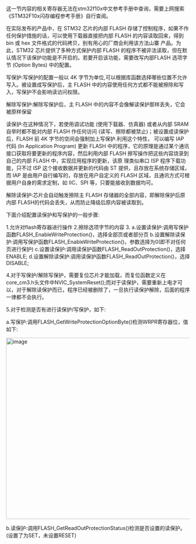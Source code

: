  这一节内容的相关寄存器无法在stm32f10x中文参考手册中查询，需要上网搜索《STM32F10x闪存编程参考手册》自行查阅。

  在实际发布的产品中，在 STM32 芯片的内部 FLASH 存储了控制程序，如果不作任何保护措施的话，可以使用下载器直接把内部 FLASH 的内容读取回来，得到 bin 或 hex 文件格式的代码拷贝，别有用心的厂商会利用该方法山寨
产品。为此，STM32 芯片提供了多种方式保护内部 FLASH 的程序不被非法读取，但在默认情况下该保护功能是不开启的。若要开启该功能，需要改写内部FLASH 选项字节 (Option Bytes) 中的配置。

  写保护:写保护的配置一般以 4K 字节为单位,可以根据库函数选择哪些位置不允许写入。被设置成写保护后，主 FLASH 中的内容使用任何方式都不能被擦除和写入，写保护不会影响读访问权限。

  解除写保护:解除写保护后，主 FLASH 中的内容不会像解读保护那样丢失，它会被原样保留

  读保护:在这种情况下，若使用调试功能 (使用下载器、仿真器) 或者从内部 SRAM 自举时都不能对内部 FLASH 作任何访问 (读写、擦除都被禁止)；被设置成读保护后，FLASH 前 4K 字节的空间会强制加上写保护.利用这个特性，
可以编写 IAP 代码 (In Application Program) 更新 FLASH 中的程序，它的原理是通过某个通讯接口获取将要更新的程序内容，然后利用内部 FLASH 擦写操作把这些内容烧录到自己的内部 FLASH 中，实现应用程序的更新，该原
理类似串口 ISP 程序下载功能，只不过 ISP 这个接收数据并更新的代码由 ST 提供，且存放在系统存储区域，而 IAP 是由用户自行编写的，存放在用户自定义的 FLASH 区域，且通讯方式可根据用户自身的需求定制，如 IIC、SPI 
等，只要能接收到数据均可。

  解除读保护:芯片会自动触发擦除主 FLASH 存储器的全部内容，即解除保护后原内部 FLASH的代码会丢失，从而防止降级后原内容被读取到。


  下面介绍配置读保护和写保护的一般步骤:

  1.允许对flash寄存器进行操作
  2.擦除选项字节的内容
  3.
    a.设置读保护:调用写保护函数FLASH_EnableWriteProtection()，选择全部页或者部分页
    b.设置解除读保护:调用写保护函数FLASH_EnableWriteProtection()，参数选择为0(即不对任何页进行保护)
    c.设置读保护:调用读保护函数FLASH_ReadOutProtection()，选择ENABLE;
    d.设置解除读保护:调用读保护函数FLASH_ReadOutProtection()，选择DISABLE;

  4.对于写保护/解除写保护，需要复位芯片才能加载，而复位函数定义在core_cm3.h头文件中NVIC_SystemReset();而对于读保护，需要重新上电才可以，对于解除读保护而已，程序已经被删除了，一旦执行读保护解除，后面的程序
一律都不会执行。

  5.对于检测是否有进行读保护/写保护，如下:
    
  a.写保护:调用FLASH_GetWriteProtectionOptionByte()检测WRPR寄存器位，值如下:
    
  <img width="808" height="496" alt="image" src="https://github.com/user-attachments/assets/dbb850e7-88c9-4c53-9ffa-fd70aa35abb2" />

  b.读保护:调用FLASH_GetReadOutProtectionStatus()检测是否设置的读保护。(设置了为SET，未设置RESET)

  

    
  
